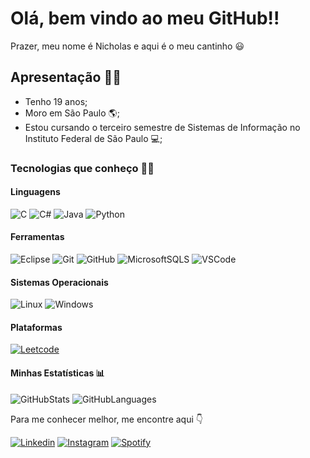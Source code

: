 # Olá, bem vindo ao meu GitHub!!
Prazer, meu nome é Nicholas e aqui é o meu cantinho 😃

## Apresentação 🙋‍♂️
- Tenho 19 anos;
- Moro em São Paulo 🌎;
- Estou cursando o terceiro semestre de Sistemas de Informação no Instituto Federal de São Paulo 💻;


### Tecnologias que conheço 👨‍💻

#### Linguagens
![C] ![C#] ![Java] ![Python]

#### Ferramentas
![Eclipse] ![Git] ![GitHub] ![MicrosoftSQLS] ![VSCode]

#### Sistemas Operacionais
![Linux] ![Windows]

#### Plataformas
[![Leetcode][LeetCodeBadge]][LeetCodeProfile]


#### Minhas Estatísticas 📊
![GitHubStats] ![GitHubLanguages]


Para me conhecer melhor, me encontre aqui 👇

[![Linkedin][LinkedinBadge]][LinkedinLink]
[![Instagram][InstagramBadge]][InstagramLink]
[![Spotify][SpotifyBadge]][SpotifyProfile]




[C]: https://img.shields.io/badge/C---?style=flat-square&logo=c&logoColor=white&labelColor=%23A8B9CC&color=%23A8B9CC
[C#]: https://img.shields.io/badge/C%23---?style=flat-square&logo=C%23&logoColor=white&labelColor=%23512BD4&color=%23512BD4
[Eclipse]: https://img.shields.io/badge/Ecplise_IDE---?style=flat-square&logo=eclipseide&logoColor=white&labelColor=%232C2255&color=%232C2255
[Git]: https://img.shields.io/badge/Git---?style=flat-square&logo=Git&logoColor=white&labelColor=%23F05032&color=%23F05032
[GitHub]: https://img.shields.io/badge/GitHub---?style=flat-square&logo=Github&logoColor=white&labelColor=%23181717&color=%23181717
[GitHubStats]: https://github-readme-stats.vercel.app/api?username=niculinhaz&show_icons=true&theme=tokyonight
[GitHubLanguages]: https://github-readme-stats.vercel.app/api/top-langs/?username=niculinhaz&layout=compact&theme=tokyonight
[InstagramBadge]: https://img.shields.io/badge/Instagram---?style=flat-square&logo=instagram&logoColor=white&labelColor=pink&color=pink
[InstagramLink]: https://www.instagram.com/nicholxz_/
[Java]: https://img.shields.io/badge/Java---?style=flat-square&logoColor=white&labelColor=%233a75b0&color=%233a75b0
[LeetCodeBadge]: https://img.shields.io/badge/Leetcode---?style=flat-square&logo=leetcode&logoColor=white&labelColor=%23FFA116&color=%23FFA116
[LeetCodeProfile]: https://leetcode.com/niculinhaz/
[LinkedinBadge]: https://img.shields.io/badge/Linkedin---?style=flat-square&logo=linkedin&logoColor=white&labelColor=%230A66C2&color=%230A66C2
[LinkedinLink]: www.linkedin.com/in/nicholas-ferraz-pinheiro-4a9b0a21a
[Linux]: https://img.shields.io/badge/Linux---?style=flat-square&logo=linux&logoColor=black&labelColor=%23FCC624&color=%23FCC624
[MicrosoftSQLS]: https://img.shields.io/badge/Microsoft_SQL_Server---?style=flat-square&logo=microsoftsqlserver&logoColor=white&labelColor=%23CC2927&color=%23CC2927
[Python]: https://img.shields.io/badge/Python---?style=flat-square&logo=python&logoColor=white&labelColor=%233776AB&color=%233776AB
[SpotifyBadge]: https://img.shields.io/badge/Spotify---?style=flat-square&logo=spotify&logoColor=white&labelColor=%231DB954&color=%231DB954
[SpotifyProfile]: https://open.spotify.com/user/313g4yrdqbdmlonr67qf5z6ha7ni
[VSCode]: https://img.shields.io/badge/Visual%20Studio%20Code---?style=flat-square&logo=visualstudiocode&logoColor=white&labelColor=%23007ACC&color=%23007ACC
[Windows]: https://img.shields.io/badge/Windows---?style=flat-square&logo=windows&logoColor=white&labelColor=%230078D4&color=%230078D4
  
